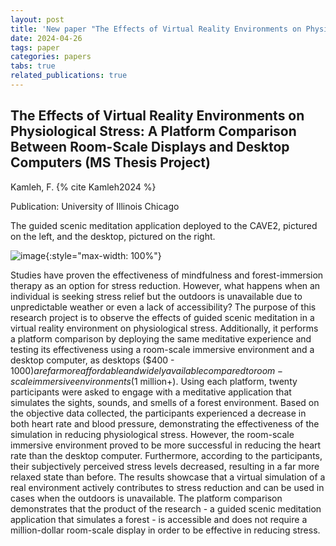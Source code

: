 ```yaml
---
layout: post
title: 'New paper "The Effects of Virtual Reality Environments on Physiological Stress: A Platform Comparison Between Room-Scale Displays and Desktop Computers (MS Thesis Project)"'
date: 2024-04-26
tags: paper
categories: papers
tabs: true
related_publications: true
---
```


## The Effects of Virtual Reality Environments on Physiological Stress: A Platform Comparison Between Room-Scale Displays and Desktop Computers (MS Thesis Project)
Kamleh, F.
{% cite Kamleh2024 %}

Publication: University of Illinois Chicago

The guided scenic meditation application deployed to the CAVE2, pictured on the left, and the desktop, pictured on the right.

![image](https://www.evl.uic.edu/output/originals/effectsvr_desktop_stress.jpg-srcw.jpg){:style="max-width: 100%"}

Studies have proven the effectiveness of mindfulness and forest-immersion therapy as an option for stress reduction. However, what happens when an individual is seeking stress relief but the outdoors is unavailable due to unpredictable weather or even a lack of accessibility? The purpose of this research project is to observe the effects of guided scenic meditation in a virtual reality environment on physiological stress. Additionally, it performs a platform comparison by deploying the same meditative experience and testing its effectiveness using a room-scale immersive environment and a desktop computer, as desktops ($400 - $1000) are far more affordable and widely available compared to room-scale immersive environments ($1 million+). Using each platform, twenty participants were asked to engage with a meditative application that simulates the sights, sounds, and smells of a forest environment. Based on the objective data collected, the participants experienced a decrease in both heart rate and blood pressure, demonstrating the effectiveness of the simulation in reducing physiological stress. However, the room-scale immersive environment proved to be more successful in reducing the heart rate than the desktop computer. Furthermore, according to the participants, their subjectively perceived stress levels decreased, resulting in a far more relaxed state than before. The results showcase that a virtual simulation of a real environment actively contributes to stress reduction and can be used in cases when the outdoors is unavailable. The platform comparison demonstrates that the product of the research - a guided scenic meditation application that simulates a forest - is accessible and does not require a million-dollar room-scale display in order to be effective in reducing stress.

